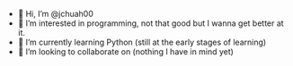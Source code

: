 - 👋 Hi, I’m @jchuah00
- 👀 I’m interested in programming, not that good but I wanna get better at it. 
- 🌱 I’m currently learning Python (still at the early stages of learning)
- 💞️ I’m looking to collaborate on (nothing I have in mind yet)


<!---
coconutbanana/coconutbanana is a ✨ special ✨ repository because its `README.md` (this file) appears on your GitHub profile.
You can click the Preview link to take a look at your changes.
--->
